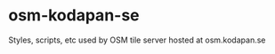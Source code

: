 osm-kodapan-se
==============

Styles, scripts, etc used by OSM tile server hosted at osm.kodapan.se

